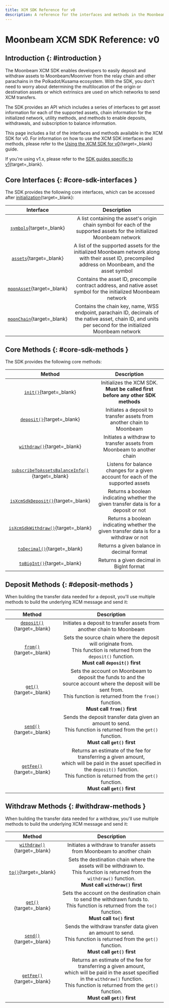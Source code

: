 ```yaml
---
title: XCM SDK Reference for v0
description: A reference for the interfaces and methods in the Moonbeam XCM SDK, which can be used to send XCM transfers between Moonbeam and other chains in the ecosystem.
---
```


# Moonbeam XCM SDK Reference: v0

## Introduction {: #introduction }

The Moonbeam XCM SDK enables developers to easily deposit and withdraw assets to Moonbeam/Moonriver from the relay chain and other parachains in the Polkadot/Kusama ecosystem. With the SDK, you don't need to worry about determining the multilocation of the origin or destination assets or which extrinsics are used on which networks to send XCM transfers.

The SDK provides an API which includes a series of interfaces to get asset information for each of the supported assets, chain information for the initialized network, utility methods, and methods to enable deposits, withdrawals, and subscription to balance information.

This page includes a list of the interfaces and methods available in the XCM SDK for v0. For information on how to use the XCM SDK interfaces and methods, please refer to the [Using the XCM SDK for v0](/v0/xcm-sdk){target=\_blank} guide.

If you're using v1.x, please refer to the [SDK guides specific to v1](/v1/){target=\_blank}.

## Core Interfaces {: #core-sdk-interfaces }

The SDK provides the following core interfaces, which can be accessed after [initialization](/v0/xcm-sdk/#initializing){target=\_blank}:

|                                             Interface                                              |                                                                         Description                                                                         |
|:--------------------------------------------------------------------------------------------------:|:-----------------------------------------------------------------------------------------------------------------------------------------------------------:|
|       [`symbols`](/v0/xcm-sdk/#symbols){target=\_blank}       |                   A list containing the asset's origin chain symbol for each of the supported assets for the initialized Moonbeam network                   |
|        [`assets`](/v0/xcm-sdk/#assets){target=\_blank}        |    A list of the supported assets for the initialized Moonbeam network along with their asset ID, precompiled address on Moonbeam, and the asset symbol     |
|   [`moonAsset`](/v0/xcm-sdk/#native-assets){target=\_blank}   |                      Contains the asset ID, precompile contract address, and native asset symbol for the initialized Moonbeam network                       |
| [`moonChain`](/v0/xcm-sdk/#native-chain-data){target=\_blank} | Contains the chain key, name, WSS endpoint, parachain ID, decimals of the native asset, chain ID, and units per second for the initialized Moonbeam network |

## Core Methods {: #core-sdk-methods }

The SDK provides the following core methods:

|                                                     Method                                                      |                                      Description                                      |
|:---------------------------------------------------------------------------------------------------------------:|:-------------------------------------------------------------------------------------:|
|           [`init()`](/v0/xcm-sdk/#initializing){target=\_blank}            |    Initializes the XCM SDK. **Must be called first before any other SDK methods**     |
|            [`deposit()`](/v0/xcm-sdk/#deposit){target=\_blank}             |         Initiates a deposit to transfer assets from another chain to Moonbeam         |
|           [`withdraw()`](/v0/xcm-sdk/#withdraw){target=\_blank}            |        Initiates a withdraw to transfer assets from Moonbeam to another chain         |
| [`subscribeToAssetsBalanceInfo()`](/v0/xcm-sdk/#subscribe){target=\_blank} |   Listens for balance changes for a given account for each of the supported assets    |
|     [`isXcmSdkDeposit()`](/v0/xcm-sdk/#deposit-check){target=\_blank}      | Returns a boolean indicating whether the given transfer data is for a deposit or not  |
|    [`isXcmSdkWithdraw()`](/v0/xcm-sdk/#withdraw-check){target=\_blank}     | Returns a boolean indicating whether the given transfer data is for a withdraw or not |
|           [`toDecimal()`](/v0/xcm-sdk/#decimals){target=\_blank}           |                       Returns a given balance in decimal format                       |
|           [`toBigInt()`](/v0/xcm-sdk/#decimals){target=\_blank}            |                       Returns a given decimal in BigInt format                        |

## Deposit Methods {: #deposit-methods }

When building the transfer data needed for a deposit, you'll use multiple methods to build the underlying XCM message and send it:

|                                             Method                                              |                                                                                                              Description                                                                                                               |
|:-----------------------------------------------------------------------------------------------:|:--------------------------------------------------------------------------------------------------------------------------------------------------------------------------------------------------------------------------------------:|
|    [`deposit()`](/v0/xcm-sdk/#deposit){target=\_blank}     |                                                                                 Initiates a deposit to transfer assets from another chain to Moonbeam                                                                                  |
|       [`from()`](/v0/xcm-sdk/#from){target=\_blank}        |                                    Sets the source chain where the deposit will originate from. <br> This function is returned from the `deposit()` function. <br> **Must call `deposit()` first**                                     |
|    [`get()`](/v0/xcm-sdk/#get-deposit){target=\_blank}     |           Sets the account on Moonbeam to deposit the funds to and the <br> source account where the deposit will be sent from. <br> This function is returned from the `from()` function. <br> **Must call `from()` first**           |
|   [`send()`](/v0/xcm-sdk/#send-deposit){target=\_blank}    |                                          Sends the deposit transfer data given an amount to send. <br> This function is returned from the `get()` function. <br> **Must call `get()` first**                                           |
| [`getFee()`](/v0/xcm-sdk/#get-fee-deposit){target=\_blank} | Returns an estimate of the fee for transferring a given amount, <br> which will be paid in the asset specified in the `deposit()` function. <br> This function is returned from the `get()` function. <br> **Must call `get()` first** |

## Withdraw Methods {: #withdraw-methods }

When building the transfer data needed for a withdraw, you'll use multiple methods to build the underlying XCM message and send it:

|                                              Method                                              |                                                                                                               Description                                                                                                               |
|:------------------------------------------------------------------------------------------------:|:---------------------------------------------------------------------------------------------------------------------------------------------------------------------------------------------------------------------------------------:|
|    [`withdraw()`](/v0/xcm-sdk/#withdraw){target=\_blank}    |                                                                                 Initiates a withdraw to transfer assets from Moonbeam to another chain                                                                                  |
|          [`to()`](/v0/xcm-sdk/#to){target=\_blank}          |                                 Sets the destination chain where the assets will be withdrawn to. <br> This function is returned from the `withdraw()` function. <br> **Must call `withdraw()` first**                                  |
|    [`get()`](/v0/xcm-sdk/#get-withdraw){target=\_blank}     |                                   Sets the account on the destination chain to send the withdrawn funds to. <br> This function is returned from the `to()` function. <br> **Must call `to()` first**                                    |
|   [`send()`](/v0/xcm-sdk/#send-withdraw){target=\_blank}    |                                          Sends the withdraw transfer data given an amount to send. <br> This function is returned from the `get()` function. <br> **Must call `get()` first**                                           |
| [`getFee()`](/v0/xcm-sdk/#get-fee-withdraw){target=\_blank} | Returns an estimate of the fee for transferring a given amount, <br> which will be paid in the asset specified in the `withdraw()` function. <br> This function is returned from the `get()` function. <br> **Must call `get()` first** |
